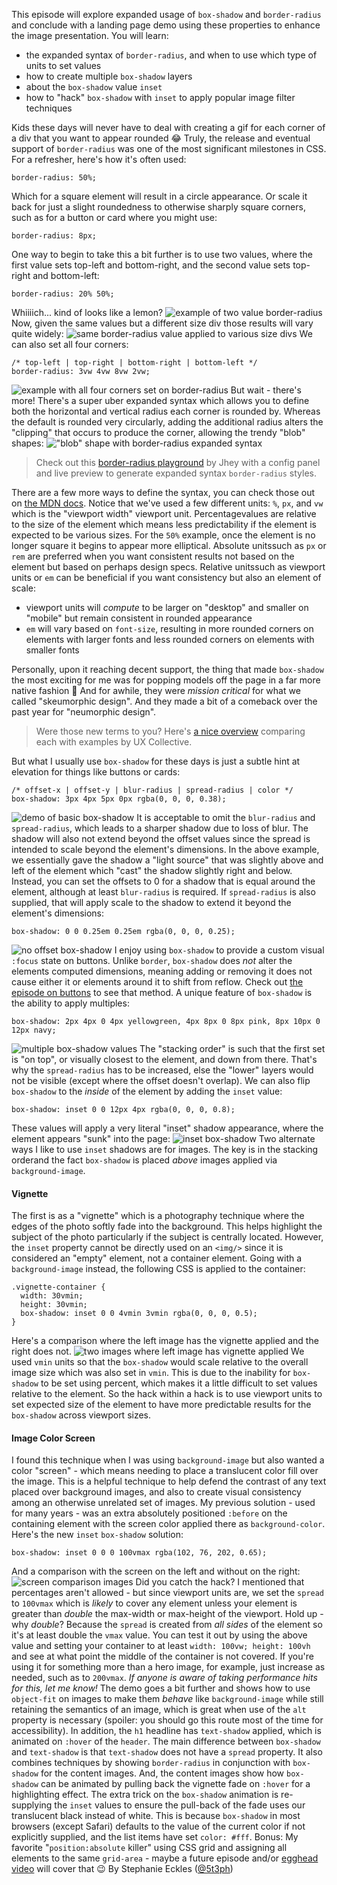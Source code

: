 This episode will explore expanded usage of `box-shadow` and `border-radius` and conclude with a landing page demo using these properties to enhance the image presentation.
You will learn:

-   the expanded syntax of `border-radius`, and when to use which type of units to set values
-   how to create multiple `box-shadow` layers
-   about the `box-shadow` value `inset`
-   how to "hack" `box-shadow` with `inset` to apply popular image filter techniques

Kids these days will never have to deal with creating a gif for each corner of a div that you want to appear rounded 😂 Truly, the release and eventual support of `border-radius` was one of the most significant milestones in CSS.
For a refresher, here's how it's often used:
```
border-radius: 50%;
```
Which for a square element will result in a circle appearance.
Or scale it back for just a slight roundedness to otherwise sharply square corners, such as for a button or card where you might use:
```
border-radius: 8px;
```
One way to begin to take this a bit further is to use two values, where the first value sets top-left and bottom-right, and the second value sets top-right and bottom-left:
```
border-radius: 20% 50%;
```
Whiiiich... kind of looks like a lemon?
![example of two value border-radius](https://dev-to-uploads.s3.amazonaws.com/i/1f7t6sztody2bx49wyru.png)
Now, given the same values but a different size div those results will vary quite widely:
![same border-radius value applied to various size divs](https://dev-to-uploads.s3.amazonaws.com/i/a23blvdcovhwkg3990l3.png)
We can also set all four corners:
```
/* top-left | top-right | bottom-right | bottom-left */
border-radius: 3vw 4vw 8vw 2vw;
```
![example with all four corners set on border-radius](https://dev-to-uploads.s3.amazonaws.com/i/987sbc9xlb92hmvu88ai.png)
But wait - there's more!
There's a super uber expanded syntax which allows you to define both the horizontal and vertical radius each corner is rounded by. Whereas the default is rounded very circularly, adding the additional radius alters the "clipping" that occurs to produce the corner, allowing the trendy "blob" shapes:
!["blob" shape with border-radius expanded syntax](https://dev-to-uploads.s3.amazonaws.com/i/17ejae2bvf386oml7fm2.png)

> Check out this [border-radius playground](https://codepen.io/jh3y/pen/XWmvwYg) by Jhey with a config panel and live preview to generate expanded syntax `border-radius` styles.

There are a few more ways to define the syntax, you can check those out on [the MDN docs](https://developer.mozilla.org/en-US/docs/Web/CSS/border-radius).
Notice that we've used a few different units: `%`, `px`, and `vw` which is the "viewport width" viewport unit.
Percentagevalues are relative to the size of the element which means less predictability if the element is expected to be various sizes. For the `50%` example, once the element is no longer square it begins to appear more elliptical.
Absolute unitssuch as `px` or `rem` are preferred when you want consistent results not based on the element but based on perhaps design specs.
Relative unitssuch as viewport units or `em` can be beneficial if you want consistency but also an element of scale:

-   viewport units will *compute* to be larger on "desktop" and smaller on "mobile" but remain consistent in rounded appearance
-   `em` will vary based on `font-size`, resulting in more rounded corners on elements with larger fonts and less rounded corners on elements with smaller fonts

Personally, upon it reaching decent support, the thing that made `box-shadow` the most exciting for me was for popping models off the page in a far more native fashion 🙏
And for awhile, they were *mission critical* for what we called "skeumorphic design". And they made a bit of a comeback over the past year for "neumorphic design".

> Were those new terms to you? Here's [a nice overview](https://uxdesign.cc/neumorphism-in-user-interfaces-b47cef3bf3a6) comparing each with examples by UX Collective.

But what I usually use `box-shadow` for these days is just a subtle hint at elevation for things like buttons or cards:
```
/* offset-x | offset-y | blur-radius | spread-radius | color */
box-shadow: 3px 4px 5px 0px rgba(0, 0, 0, 0.38);
```
![demo of basic box-shadow](https://dev-to-uploads.s3.amazonaws.com/i/gngoroh4e552tie3giuf.png)
It is acceptable to omit the `blur-radius` and `spread-radius`, which leads to a sharper shadow due to loss of blur. The shadow will also not extend beyond the offset values since the spread is intended to scale beyond the element's dimensions.
In the above example, we essentially gave the shadow a "light source" that was slightly above and left of the element which "cast" the shadow slightly right and below.
Instead, you can set the offsets to 0 for a shadow that is equal around the element, although at least `blur-radius` is required. If `spread-radius` is also supplied, that will apply scale to the shadow to extend it beyond the element's dimensions:
```
box-shadow: 0 0 0.25em 0.25em rgba(0, 0, 0, 0.25);
```
![no offset box-shadow](https://dev-to-uploads.s3.amazonaws.com/i/5i9920x1vi8s1ncllkdv.png)
I enjoy using `box-shadow` to provide a custom visual `:focus` state on buttons. Unlike `border`, `box-shadow` does *not* alter the elements computed dimensions, meaning adding or removing it does not cause either it or elements around it to shift from reflow. Check out [the episode on buttons](https://moderncss.dev/css-button-styling-guide/) to see that method.
A unique feature of `box-shadow` is the ability to apply multiples:
```
box-shadow: 2px 4px 0 4px yellowgreen, 4px 8px 0 8px pink, 8px 10px 0 12px navy;
```
![multiple box-shadow values](https://dev-to-uploads.s3.amazonaws.com/i/hzpsvyd4u3qoo8oob6d5.png)
The "stacking order" is such that the first set is "on top", or visually closest to the element, and down from there. That's why the `spread-radius` has to be increased, else the "lower" layers would not be visible (except where the offset doesn't overlap).
We can also flip `box-shadow` to the *inside* of the element by adding the `inset` value:
```
box-shadow: inset 0 0 12px 4px rgba(0, 0, 0, 0.8);
```
These values will apply a very literal "inset" shadow appearance, where the element appears "sunk" into the page:
![inset box-shadow](https://dev-to-uploads.s3.amazonaws.com/i/pg2npjg4kh7rgoj5zsto.png)
Two alternate ways I like to use `inset` shadows are for images.
The key is in the stacking orderand the fact `box-shadow` is placed *above* images applied via `background-image`.


#### Vignette


The first is as a "vignette" which is a photography technique where the edges of the photo softly fade into the background. This helps highlight the subject of the photo particularly if the subject is centrally located.
However, the `inset` property cannot be directly used on an `<img/>` since it is considered an "empty" element, not a container element.
Going with a `background-image` instead, the following CSS is applied to the container:
```
.vignette-container {
  width: 30vmin;
  height: 30vmin;
  box-shadow: inset 0 0 4vmin 3vmin rgba(0, 0, 0, 0.5);
}
```
Here's a comparison where the left image has the vignette applied and the right does not.
![two images where left image has vignette applied](https://dev-to-uploads.s3.amazonaws.com/i/hotopx3kxs7c5gj3zvj7.png)
We used `vmin` units so that the `box-shadow` would scale relative to the overall image size which was also set in `vmin`. This is due to the inability for `box-shadow` to be set using percent, which makes it a little difficult to set values relative to the element. So the hack within a hack is to use viewport units to set expected size of the element to have more predictable results for the `box-shadow` across viewport sizes.


#### Image Color Screen


I found this technique when I was using `background-image` but also wanted a color "screen" - which means needing to place a translucent color fill over the image. This is a helpful technique to help defend the contrast of any text placed over background images, and also to create visual consistency among an otherwise unrelated set of images.
My previous solution - used for many years - was an extra absolutely positioned `:before` on the containing element with the screen color applied there as `background-color`.
Here's the new `inset` `box-shadow` solution:
```
box-shadow: inset 0 0 0 100vmax rgba(102, 76, 202, 0.65);
```
And a comparison with the screen on the left and without on the right:
![screen comparison images](https://dev-to-uploads.s3.amazonaws.com/i/nv0in4wlzaobgfqwa7sz.png)
Did you catch the hack? I mentioned that percentages aren't allowed - but since viewport units are, we set the `spread` to `100vmax` which is *likely* to cover any element unless your element is greater than *double* the max-width or max-height of the viewport.
Hold up - why *double*? Because the `spread` is created from *all sides* of the element so it's at least double the `vmax` value. You can test it out by using the above value and setting your container to at least `width: 100vw; height: 100vh` and see at what point the middle of the container is not covered.
If you're using it for something more than a hero image, for example, just increase as needed, such as to `200vmax`.
*If anyone is aware of taking performance hits for this, let me know!*
The demo goes a bit further and shows how to use `object-fit` on images to make them *behave* like `background-image` while still retaining the semantics of an image, which is great when use of the `alt` property is necessary (spoiler: you should go this route most of the time for accessibility).
In addition, the `h1` headline has `text-shadow` applied, which is animated on `:hover` of the `header`. The main difference between `box-shadow` and `text-shadow` is that `text-shadow` does not have a `spread` property.
It also combines techniques by showing `border-radius` in conjunction with `box-shadow` for the content images. And, the content images show how `box-shadow` can be animated by pulling back the vignette fade on `:hover` for a highlighting effect.
The extra trick on the `box-shadow` animation is re-supplying the `inset` values to ensure the pull-back of the fade uses our translucent black instead of white. This is because `box-shadow` in most browsers (except Safari) defaults to the value of the current color if not explicitly supplied, and the list items have set `color: #fff`.
Bonus: My favorite "`position:absolute` killer" using CSS grid and assigning all elements to the same `grid-area` - maybe a future episode and/or [egghead video](https://5t3ph.dev/egghead) will cover that 😉
By Stephanie Eckles ([@5t3ph](https://codepen.io/5t3ph))